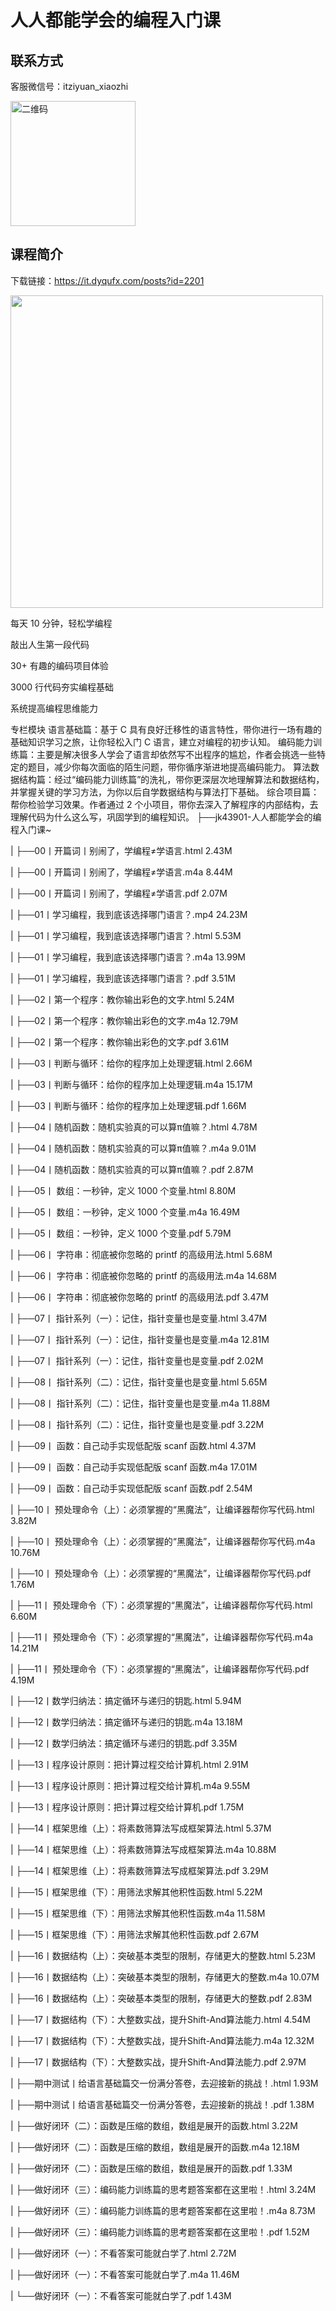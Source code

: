 # 人人都能学会的编程入门课

## 联系方式

客服微信号：itziyuan_xiaozhi

<img src="https://ziyuanyun.oss-cn-guangzhou.aliyuncs.com/common/20240614073449/666b82192834a.jpg" width="200" height="200" alt="二维码">

## 课程简介

下载链接：https://it.dyqufx.com/posts?id=2201

<img src="https://ziyuanyun.oss-cn-guangzhou.aliyuncs.com/yun/20240515183725/664490650c285.jpg" width="500" alt="">

  每天 10 分钟，轻松学编程

 敲出人生第一段代码

 30+ 有趣的编码项目体验

 3000 行代码夯实编程基础

 系统提高编程思维能力

 专栏模块  语言基础篇：基于 C 具有良好迁移性的语言特性，带你进行一场有趣的基础知识学习之旅，让你轻松入门 C 语言，建立对编程的初步认知。 编码能力训练篇：主要是解决很多人学会了语言却依然写不出程序的尴尬，作者会挑选一些特定的题目，减少你每次面临的陌生问题，带你循序渐进地提高编码能力。 算法数据结构篇：经过“编码能力训练篇”的洗礼，带你更深层次地理解算法和数据结构，并掌握关键的学习方法，为你以后自学数据结构与算法打下基础。 综合项目篇：帮你检验学习效果。作者通过 2 个小项目，带你去深入了解程序的内部结构，去理解代码为什么这么写，巩固学到的编程知识。   ├──jk43901-人人都能学会的编程入门课~

 | ├──00丨开篇词丨别闹了，学编程≠学语言.html 2.43M

 | ├──00丨开篇词丨别闹了，学编程≠学语言.m4a 8.44M

 | ├──00丨开篇词丨别闹了，学编程≠学语言.pdf 2.07M

 | ├──01丨学习编程，我到底该选择哪门语言？.mp4 24.23M

 | ├──01丨学习编程，我到底该选择哪门语言？.html 5.53M

 | ├──01丨学习编程，我到底该选择哪门语言？.m4a 13.99M

 | ├──01丨学习编程，我到底该选择哪门语言？.pdf 3.51M

 | ├──02丨第一个程序：教你输出彩色的文字.html 5.24M

 | ├──02丨第一个程序：教你输出彩色的文字.m4a 12.79M

 | ├──02丨第一个程序：教你输出彩色的文字.pdf 3.61M

 | ├──03丨判断与循环：给你的程序加上处理逻辑.html 2.66M

 | ├──03丨判断与循环：给你的程序加上处理逻辑.m4a 15.17M

 | ├──03丨判断与循环：给你的程序加上处理逻辑.pdf 1.66M

 | ├──04丨随机函数：随机实验真的可以算π值嘛？.html 4.78M

 | ├──04丨随机函数：随机实验真的可以算π值嘛？.m4a 9.01M

 | ├──04丨随机函数：随机实验真的可以算π值嘛？.pdf 2.87M

 | ├──05丨 数组：一秒钟，定义 1000 个变量.html 8.80M

 | ├──05丨 数组：一秒钟，定义 1000 个变量.m4a 16.49M

 | ├──05丨 数组：一秒钟，定义 1000 个变量.pdf 5.79M

 | ├──06丨 字符串：彻底被你忽略的 printf 的高级用法.html 5.68M

 | ├──06丨 字符串：彻底被你忽略的 printf 的高级用法.m4a 14.68M

 | ├──06丨 字符串：彻底被你忽略的 printf 的高级用法.pdf 3.47M

 | ├──07丨 指针系列（一）：记住，指针变量也是变量.html 3.47M

 | ├──07丨 指针系列（一）：记住，指针变量也是变量.m4a 12.81M

 | ├──07丨 指针系列（一）：记住，指针变量也是变量.pdf 2.02M

 | ├──08丨 指针系列（二）：记住，指针变量也是变量.html 5.65M

 | ├──08丨 指针系列（二）：记住，指针变量也是变量.m4a 11.88M

 | ├──08丨 指针系列（二）：记住，指针变量也是变量.pdf 3.22M

 | ├──09丨 函数：自己动手实现低配版 scanf 函数.html 4.37M

 | ├──09丨 函数：自己动手实现低配版 scanf 函数.m4a 17.01M

 | ├──09丨 函数：自己动手实现低配版 scanf 函数.pdf 2.54M

 | ├──10丨 预处理命令（上）：必须掌握的“黑魔法”，让编译器帮你写代码.html 3.82M

 | ├──10丨 预处理命令（上）：必须掌握的“黑魔法”，让编译器帮你写代码.m4a 10.76M

 | ├──10丨 预处理命令（上）：必须掌握的“黑魔法”，让编译器帮你写代码.pdf 1.76M

 | ├──11丨 预处理命令（下）：必须掌握的“黑魔法”，让编译器帮你写代码.html 6.60M

 | ├──11丨 预处理命令（下）：必须掌握的“黑魔法”，让编译器帮你写代码.m4a 14.21M

 | ├──11丨 预处理命令（下）：必须掌握的“黑魔法”，让编译器帮你写代码.pdf 4.19M

 | ├──12丨数学归纳法：搞定循环与递归的钥匙.html 5.94M

 | ├──12丨数学归纳法：搞定循环与递归的钥匙.m4a 13.18M

 | ├──12丨数学归纳法：搞定循环与递归的钥匙.pdf 3.35M

 | ├──13丨程序设计原则：把计算过程交给计算机.html 2.91M

 | ├──13丨程序设计原则：把计算过程交给计算机.m4a 9.55M

 | ├──13丨程序设计原则：把计算过程交给计算机.pdf 1.75M

 | ├──14丨框架思维（上）：将素数筛算法写成框架算法.html 5.37M

 | ├──14丨框架思维（上）：将素数筛算法写成框架算法.m4a 10.88M

 | ├──14丨框架思维（上）：将素数筛算法写成框架算法.pdf 3.29M

 | ├──15丨框架思维（下）：用筛法求解其他积性函数.html 5.22M

 | ├──15丨框架思维（下）：用筛法求解其他积性函数.m4a 11.58M

 | ├──15丨框架思维（下）：用筛法求解其他积性函数.pdf 2.67M

 | ├──16丨数据结构（上）：突破基本类型的限制，存储更大的整数.html 5.23M

 | ├──16丨数据结构（上）：突破基本类型的限制，存储更大的整数.m4a 10.07M

 | ├──16丨数据结构（上）：突破基本类型的限制，存储更大的整数.pdf 2.83M

 | ├──17丨数据结构（下）：大整数实战，提升Shift-And算法能力.html 4.54M

 | ├──17丨数据结构（下）：大整数实战，提升Shift-And算法能力.m4a 12.32M

 | ├──17丨数据结构（下）：大整数实战，提升Shift-And算法能力.pdf 2.97M

 | ├──期中测试丨给语言基础篇交一份满分答卷，去迎接新的挑战！.html 1.93M

 | ├──期中测试丨给语言基础篇交一份满分答卷，去迎接新的挑战！.pdf 1.38M

 | ├──做好闭环（二）：函数是压缩的数组，数组是展开的函数.html 3.22M

 | ├──做好闭环（二）：函数是压缩的数组，数组是展开的函数.m4a 12.18M

 | ├──做好闭环（二）：函数是压缩的数组，数组是展开的函数.pdf 1.33M

 | ├──做好闭环（三）：编码能力训练篇的思考题答案都在这里啦！.html 3.24M

 | ├──做好闭环（三）：编码能力训练篇的思考题答案都在这里啦！.m4a 8.73M

 | ├──做好闭环（三）：编码能力训练篇的思考题答案都在这里啦！.pdf 1.52M

 | ├──做好闭环（一）：不看答案可能就白学了.html 2.72M

 | ├──做好闭环（一）：不看答案可能就白学了.m4a 11.46M

 | └──做好闭环（一）：不看答案可能就白学了.pdf 1.43M

  